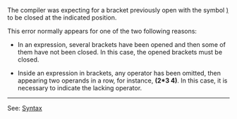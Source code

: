 The compiler was  expecting for a bracket previously open with the symbol [)]((__).md) to be closed at the indicated position.

This error normally appears for one of the two following reasons:

- In an expression, several brackets have been opened and then some of them have not been closed. In this case, the opened brackets must be closed.

- Inside an expression in brackets, any operator has been omitted, then appearing  two operands in a row, for instance, **(2*3 4)**. In this case, it is necessary to indicate the lacking operator.

---------------------------------------
See: [Syntax](syntax_of_a_programdot.md)

